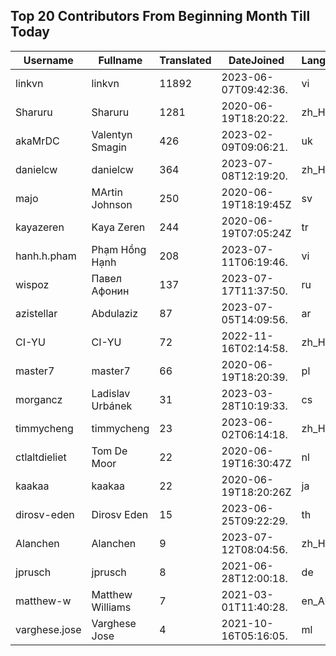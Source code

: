 ## Top 20 Contributors From Beginning Month Till Today ##
|Username|Fullname|Translated|DateJoined|Language|
|--------|--------|----------|----------|-------|
|linkvn|linkvn|11892|2023-06-07T09:42:36.|vi|
|Sharuru|Sharuru|1281|2020-06-19T18:20:22.|zh_Hans|
|akaMrDC|Valentyn Smagin|426|2023-02-09T09:06:21.|uk|
|danielcw|danielcw|364|2023-07-08T12:19:20.|zh_Hant|
|majo|MArtin Johnson|250|2020-06-19T18:19:45Z|sv|
|kayazeren|Kaya Zeren|244|2020-06-19T07:05:24Z|tr|
|hanh.h.pham|Phạm Hồng Hạnh|208|2023-07-11T06:19:46.|vi|
|wispoz|Павел Афонин|137|2023-07-17T11:37:50.|ru|
|azistellar|Abdulaziz|87|2023-07-05T14:09:56.|ar|
|CI-YU|CI-YU|72|2022-11-16T02:14:58.|zh_Hant|
|master7|master7|66|2020-06-19T18:20:39.|pl|
|morgancz|Ladislav Urbánek|31|2023-03-28T10:19:33.|cs|
|timmycheng|timmycheng|23|2023-06-02T06:14:18.|zh_Hans|
|ctlaltdieliet|Tom De Moor|22|2020-06-19T16:30:47Z|nl|
|kaakaa|kaakaa|22|2020-06-19T18:20:26Z|ja|
|dirosv-eden|Dirosv Eden|15|2023-06-25T09:22:29.|th|
|Alanchen|Alanchen|9|2023-07-12T08:04:56.|zh_Hans|
|jprusch|jprusch|8|2021-06-28T12:00:18.|de|
|matthew-w|Matthew Williams|7|2021-03-01T11:40:28.|en_AU|
|varghese.jose|Varghese Jose|4|2021-10-16T05:16:05.|ml|
